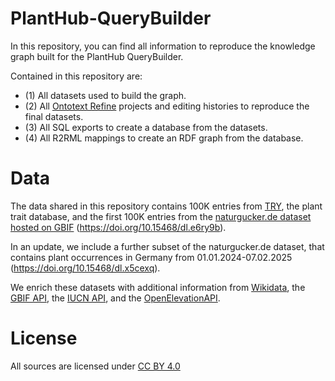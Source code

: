# PlantHub-QueryBuilder

In this repository, you can find all information to reproduce the knowledge graph built for the PlantHub QueryBuilder. 

Contained in this repository are:

- (1) All datasets used to build the graph. 
- (2) All [Ontotext Refine](https://www.ontotext.com/products/ontotext-refine/) projects and editing histories to reproduce the final datasets.
- (3) All SQL exports to create a database from the datasets.
- (4) All R2RML mappings to create an RDF graph from the database.

# Data

The data shared in this repository contains 100K entries from [TRY](https://www.try-db.org/TryWeb/Home.php), the plant trait database, and the first 100K entries from the [naturgucker.de dataset hosted on GBIF](https://www.gbif.org/dataset/6ac3f774-d9fb-4796-b3e9-92bf6c81c084) (https://doi.org/10.15468/dl.e6ry9b).

In an update, we include a further subset of the naturgucker.de dataset, that contains plant occurrences in Germany from 01.01.2024-07.02.2025 (https://doi.org/10.15468/dl.x5cexq).

We enrich these datasets with additional information from [Wikidata](https://query.wikidata.org/), the [GBIF API](https://techdocs.gbif.org/en/openapi/v1/species), the [IUCN API](https://apiv3.iucnredlist.org/api/v3/docs), and the [OpenElevationAPI](https://open-elevation.com/).

# License

All sources are licensed under [CC BY 4.0](https://creativecommons.org/licenses/by/4.0/deed.en)
